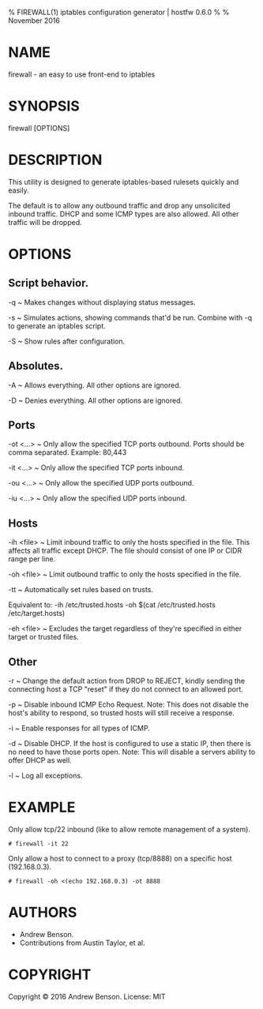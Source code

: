 % FIREWALL(1) iptables configuration generator | hostfw 0.6.0
%
% November 2016


# NAME

firewall - an easy to use front-end to iptables

# SYNOPSIS

firewall \[OPTIONS\]

# DESCRIPTION

This utility is designed to generate iptables-based rulesets quickly and easily.

The default is to allow any outbound traffic and drop any unsolicited inbound traffic. DHCP and some ICMP types are also allowed. All other traffic will be dropped.

# OPTIONS

## Script behavior.

-q
  ~ Makes changes without displaying status messages.

-s
  ~ Simulates actions, showing commands that'd be run. Combine with -q to generate an iptables script.

-S
  ~ Show rules after configuration.

## Absolutes.

-A
  ~ Allows everything. All other options are ignored.

-D
  ~ Denies everything. All other options are ignored.

## Ports

-ot \<...\>
  ~ Only allow the specified TCP ports outbound. Ports should be comma separated. Example: 80,443

-it \<...\>
  ~ Only allow the specified TCP ports inbound.

-ou \<...\>
  ~ Only allow the specified UDP ports outbound.

-iu \<...\>
  ~ Only allow the specified UDP ports inbound.

## Hosts

-ih \<file\>
  ~ Limit inbound traffic to only the hosts specified in the file. This affects all traffic except DHCP. The file should consist of one IP or CIDR range per line.

-oh \<file\>
  ~ Limit outbound traffic to only the hosts specified in the file.

-tt
  ~ Automatically set rules based on trusts.

Equivalent to: -ih /etc/trusted.hosts -oh $(cat /etc/trusted.hosts /etc/target.hosts)

-eh \<file\>
  ~ Excludes the target regardless of they're specified in either target or trusted files.

## Other

-r
  ~ Change the default action from DROP to REJECT, kindly sending the connecting host a TCP "reset" if they do not connect to an allowed port.

-p
  ~ Disable inbound ICMP Echo Request. Note: This does not disable the host's ability to respond, so trusted hosts will still receive a response.

-i
  ~ Enable responses for all types of ICMP.

-d
  ~ Disable DHCP. If the host is configured to use a static IP, then there is no need to have those ports open. Note: This will disable a servers ability to offer DHCP as well.

-l
  ~ Log all exceptions.

# EXAMPLE

Only allow tcp/22 inbound (like to allow remote management of a system).

    # firewall -it 22

Only allow a host to connect to a proxy (tcp/8888) on a specific host (192.168.0.3).

    # firewall -oh <(echo 192.168.0.3) -ot 8888

# AUTHORS

- Andrew Benson.
- Contributions from Austin Taylor, et al.

# COPYRIGHT

Copyright © 2016 Andrew Benson. License: MIT

